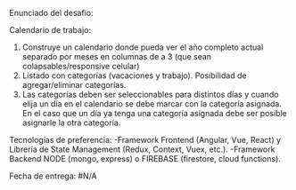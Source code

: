 Enunciado del desafio:

Calendario de trabajo: 
1) Construye un calendario donde pueda ver el año completo actual separado por meses en columnas de a 3 (que sean colapsables/responsive celular) 
2) Listado con categorías (vacaciones y trabajo). Posibilidad de agregar/eliminar categorías.
3) Las categorías deben ser seleccionables para distintos días y cuando elija un día en el calendario se debe marcar con la categoría asignada. En el caso que un día ya tenga una categoría asignada debe ser posible asignarle la otra categoría.

Tecnologías de preferencia:
 -Framework Frontend (Angular, Vue, React) y Librería de State Management (Redux, Context, Vuex, etc.). 
 -Framework Backend NODE (mongo, express) o FIREBASE (firestore, cloud functions).

Fecha de entrega: #N/A